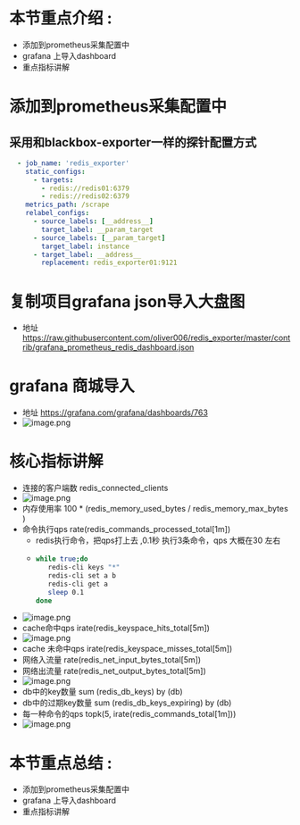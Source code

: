 # 本节重点介绍 :

- 添加到prometheus采集配置中
- grafana 上导入dashboard
- 重点指标讲解

# 添加到prometheus采集配置中

## 采用和blackbox-exporter一样的探针配置方式

```yaml
  - job_name: 'redis_exporter'
    static_configs:
      - targets:
        - redis://redis01:6379
        - redis://redis02:6379
    metrics_path: /scrape
    relabel_configs:
      - source_labels: [__address__]
        target_label: __param_target
      - source_labels: [__param_target]
        target_label: instance
      - target_label: __address__
        replacement: redis_exporter01:9121
```

# 复制项目grafana json导入大盘图

- 地址 https://raw.githubusercontent.com/oliver006/redis_exporter/master/contrib/grafana_prometheus_redis_dashboard.json

# grafana 商城导入

- 地址 https://grafana.com/grafana/dashboards/763
- ![image.png](http://jutibolg.oss-cn-shenzhen.aliyuncs.com/908/1629511382000/6e1db083925f4c47b9001ca4ddba6c77.png)

# 核心指标讲解

- 连接的客户端数 redis_connected_clients
- ![image.png](http://jutibolg.oss-cn-shenzhen.aliyuncs.com/908/1629511382000/9027569cbcf64aa2be65f37932203873.png)
- 内存使用率 100 * (redis_memory_used_bytes  / redis_memory_max_bytes )
- 命令执行qps  rate(redis_commands_processed_total[1m])
  - redis执行命令，把qps打上去 ,0.1秒 执行3条命令，qps 大概在30 左右
  - ```bash
    while true;do 
       redis-cli keys "*"
       redis-cli set a b 
       redis-cli get a  
       sleep 0.1
    done

    ```
- ![image.png](http://jutibolg.oss-cn-shenzhen.aliyuncs.com/908/1629511382000/c315f62fc46947b88f74a3d982764f91.png)
- cache命中qps     irate(redis_keyspace_hits_total[5m])
- ![image.png](http://jutibolg.oss-cn-shenzhen.aliyuncs.com/908/1629511382000/211359de192f4499af62b83f2462999f.png)
- cache 未命中qps  irate(redis_keyspace_misses_total[5m])
- 网络入流量 rate(redis_net_input_bytes_total[5m])
- 网络出流量 rate(redis_net_output_bytes_total[5m])
- ![image.png](http://jutibolg.oss-cn-shenzhen.aliyuncs.com/908/1629511382000/54ad1170676b4e88a44a216d192f45ce.png)
- db中的key数量 sum (redis_db_keys) by (db)
- db中的过期key数量 sum (redis_db_keys_expiring) by (db)
- 每一种命令的qps  topk(5, irate(redis_commands_total[1m]))
- ![image.png](http://jutibolg.oss-cn-shenzhen.aliyuncs.com/908/1629511382000/7fcaed9ec90c4e21984a86705518e0e4.png)

# 本节重点总结 :

- 添加到prometheus采集配置中
- grafana 上导入dashboard
- 重点指标讲解